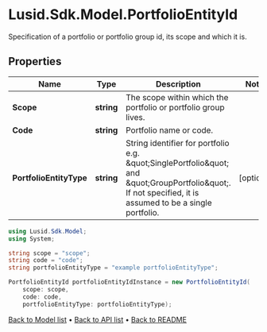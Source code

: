 # Lusid.Sdk.Model.PortfolioEntityId
Specification of a portfolio or portfolio group id, its scope and which it is.

## Properties

Name | Type | Description | Notes
------------ | ------------- | ------------- | -------------
**Scope** | **string** | The scope within which the portfolio or portfolio group lives. | 
**Code** | **string** | Portfolio name or code. | 
**PortfolioEntityType** | **string** | String identifier for portfolio e.g. \&quot;SinglePortfolio\&quot; and \&quot;GroupPortfolio\&quot;. If not specified, it is assumed to be a single portfolio. | [optional] 

```csharp
using Lusid.Sdk.Model;
using System;

string scope = "scope";
string code = "code";
string portfolioEntityType = "example portfolioEntityType";

PortfolioEntityId portfolioEntityIdInstance = new PortfolioEntityId(
    scope: scope,
    code: code,
    portfolioEntityType: portfolioEntityType);
```

[Back to Model list](../README.md#documentation-for-models) &#8226; [Back to API list](../README.md#documentation-for-api-endpoints) &#8226; [Back to README](../README.md)

